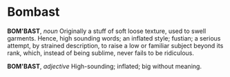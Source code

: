 # Bombast

**BOM'BAST**, _noun_ Originally a stuff of soft loose texture, used to swell garments. Hence, high sounding words; an inflated style; fustian; a serious attempt, by strained description, to raise a low or familiar subject beyond its rank, which, instead of being sublime, never fails to be ridiculous.

**BOM'BAST**, _adjective_ High-sounding; inflated; big without meaning.